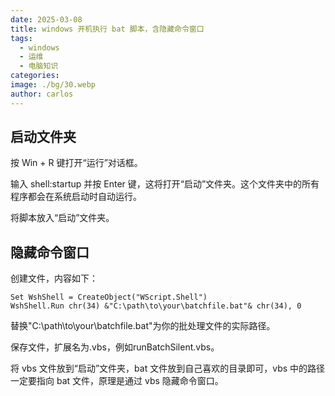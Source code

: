 ```yaml
---
date: 2025-03-08
title: windows 开机执行 bat 脚本，含隐藏命令窗口
tags:
  - windows
  - 运维
  - 电脑知识
categories: 
image: ./bg/30.webp
author: carlos
---
```


## 启动文件夹

按 Win + R 键打开“运行”对话框。

输入 shell:startup 并按 Enter 键，这将打开“启动”文件夹。这个文件夹中的所有程序都会在系统启动时自动运行。

将脚本放入“启动”文件夹‌。

## 隐藏命令窗口

创建文件，内容如下：

```
Set WshShell = CreateObject("WScript.Shell")
WshShell.Run chr(34) &"C:\path\to\your\batchfile.bat"& chr(34), 0
```

替换"C:\path\to\your\batchfile.bat"为你的批处理文件的实际路径。

保存文件，扩展名为.vbs，例如runBatchSilent.vbs。

将 vbs 文件放到“启动”文件夹，bat 文件放到自己喜欢的目录即可，vbs 中的路径一定要指向 bat 文件，原理是通过 vbs 隐藏命令窗口。
